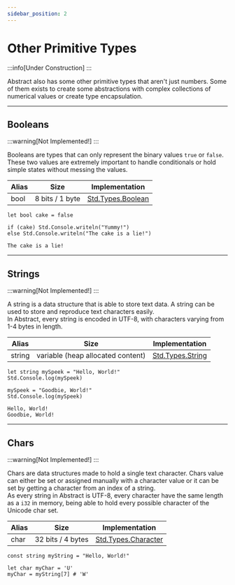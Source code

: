 ```yaml
---
sidebar_position: 2
---
```


# Other Primitive Types
:::info[Under Construction]
:::

Abstract also has some other primitive types that aren't just numbers.
Some of them exists to create some abstractions with complex collections of
numerical values or create type encapsulation.

---
## Booleans
:::warning[Not Implemented!]
:::

Booleans are types that can only represent the binary values `true` or `false`.
These two values are extremely important to handle conditionals or hold simple
states without messing the values.

| Alias | Size            | Implementation         |
|-------|:---------------:|:----------------------:|
| bool  | 8 bits / 1 byte | [Std.Types.Boolean](#) |

```abs
let bool cake = false

if (cake) Std.Console.writeln("Yummy!")
else Std.Console.writeln("The cake is a lie!")
```
```text title="Console Output"
The cake is a lie!
```

---
## Strings
:::warning[Not Implemented!]
:::

A string is a data structure that is able to store text data. A string can be
used to store and reproduce text characters easily. \
In Abstract, every string is encoded in UTF-8, with characters varying from 1-4
bytes in length.

| Alias  | Size                              | Implementation         |
|--------|:---------------------------------:|:----------------------:|
| string | variable (heap allocated content) | [Std.Types.String](#)  |

```abs
let string mySpeek = "Hello, World!"
Std.Console.log(mySpeek)

mySpeek = "Goodbie, World!"
Std.Console.log(mySpeek)
```
```text title="Console Output"
Hello, World!
Goodbie, World!
```

---
## Chars
:::warning[Not Implemented!]
:::

Chars are data structures made to hold a single text character. Chars value can
either be set or assigned manually with a character value or it can be set by
getting a character from an index of a string. \
As every string in Abstract is UTF-8, every character have the same length as a `i32`
in memory, being able to hold every possible character of the Unicode char set.

| Alias  | Size              | Implementation            |
|--------|:-----------------:|:-------------------------:|
| char   | 32 bits / 4 bytes | [Std.Types.Character](#)  |

```abs
const string myString = "Hello, World!"

let char myChar = 'U'
myChar = myString[7] # 'W'

```
